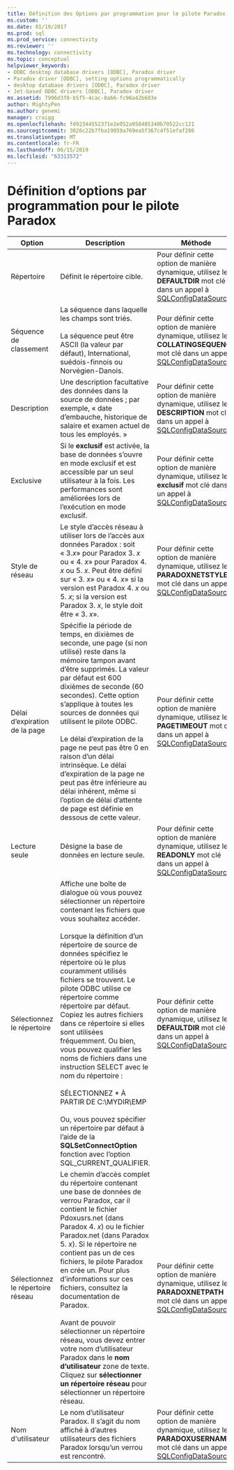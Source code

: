 ```yaml
---
title: Définition des Options par programmation pour le pilote Paradox | Microsoft Docs
ms.custom: ''
ms.date: 01/19/2017
ms.prod: sql
ms.prod_service: connectivity
ms.reviewer: ''
ms.technology: connectivity
ms.topic: conceptual
helpviewer_keywords:
- ODBC desktop database drivers [ODBC], Paradox driver
- Paradox driver [ODBC], setting options programmatically
- desktop database drivers [ODBC], Paradox driver
- Jet-based ODBC drivers [ODBC], Paradox driver
ms.assetid: 7996d3f8-b5f5-4cac-8a66-fc96a42b603e
author: MightyPen
ms.author: genemi
manager: craigg
ms.openlocfilehash: fd92344552371e2e052a958485340b70522cc121
ms.sourcegitcommit: 3026c22b7fba19059a769ea5f367c4f51efaf286
ms.translationtype: MT
ms.contentlocale: fr-FR
ms.lasthandoff: 06/15/2019
ms.locfileid: "63313572"
---
```

# <a name="setting-options-programmatically-for-the-paradox-driver"></a>Définition d’options par programmation pour le pilote Paradox

|Option|Description|Méthode|  
|------------|-----------------|------------|  
|Répertoire|Définit le répertoire cible.|Pour définir cette option de manière dynamique, utilisez le **DEFAULTDIR** mot clé dans un appel à [SQLConfigDataSource](../../odbc/microsoft/sqlconfigdatasource-paradox-driver.md).|  
|Séquence de classement|La séquence dans laquelle les champs sont triés.<br /><br /> La séquence peut être ASCII (la valeur par défaut), International, suédois-finnois ou Norvégien-Danois.|Pour définir cette option de manière dynamique, utilisez le **COLLATINGSEQUENCE** mot clé dans un appel à [SQLConfigDataSource](../../odbc/microsoft/sqlconfigdatasource-paradox-driver.md).|  
|Description|Une description facultative des données dans la source de données ; par exemple, « date d’embauche, historique de salaire et examen actuel de tous les employés. »|Pour définir cette option de manière dynamique, utilisez le **DESCRIPTION** mot clé dans un appel à [SQLConfigDataSource](../../odbc/microsoft/sqlconfigdatasource-paradox-driver.md).|  
|Exclusive|Si le **exclusif** est activée, la base de données s’ouvre en mode exclusif et est accessible par un seul utilisateur à la fois. Les performances sont améliorées lors de l’exécution en mode exclusif.|Pour définir cette option de manière dynamique, utilisez le **exclusif** mot clé dans un appel à [SQLConfigDataSource](../../odbc/microsoft/sqlconfigdatasource-paradox-driver.md).|  
|Style de réseau|Le style d’accès réseau à utiliser lors de l’accès aux données Paradox : soit « 3.*x*» pour Paradox 3. *x* ou « 4. *x*» pour Paradox 4. *x* ou 5. *x*. Peut être défini sur « 3. *x*» ou « 4. *x*» si la version est Paradox 4. *x* ou 5. *x*; si la version est Paradox 3. *x*, le style doit être « 3. *x*».|Pour définir cette option de manière dynamique, utilisez le **PARADOXNETSTYLE** mot clé dans un appel à [SQLConfigDataSource](../../odbc/microsoft/sqlconfigdatasource-paradox-driver.md).|  
|Délai d’expiration de la page|Spécifie la période de temps, en dixièmes de seconde, une page (si non utilisé) reste dans la mémoire tampon avant d’être supprimés. La valeur par défaut est 600 dixièmes de seconde (60 secondes). Cette option s’applique à toutes les sources de données qui utilisent le pilote ODBC.<br /><br /> Le délai d’expiration de la page ne peut pas être 0 en raison d’un délai intrinsèque. Le délai d’expiration de la page ne peut pas être inférieure au délai inhérent, même si l’option de délai d’attente de page est définie en dessous de cette valeur.|Pour définir cette option de manière dynamique, utilisez le **PAGETIMEOUT** mot clé dans un appel à [SQLConfigDataSource](../../odbc/microsoft/sqlconfigdatasource-paradox-driver.md).|  
|Lecture seule|Désigne la base de données en lecture seule.|Pour définir cette option de manière dynamique, utilisez le **READONLY** mot clé dans un appel à [SQLConfigDataSource](../../odbc/microsoft/sqlconfigdatasource-paradox-driver.md).|  
|Sélectionnez le répertoire|Affiche une boîte de dialogue où vous pouvez sélectionner un répertoire contenant les fichiers que vous souhaitez accéder.<br /><br /> Lorsque la définition d’un répertoire de source de données spécifiez le répertoire où le plus couramment utilisés fichiers se trouvent. Le pilote ODBC utilise ce répertoire comme répertoire par défaut. Copiez les autres fichiers dans ce répertoire si elles sont utilisées fréquemment. Ou bien, vous pouvez qualifier les noms de fichiers dans une instruction SELECT avec le nom du répertoire :<br /><br /> SÉLECTIONNEZ \* À PARTIR DE C:\MYDIR\EMP<br /><br /> Ou, vous pouvez spécifier un répertoire par défaut à l’aide de la **SQLSetConnectOption** fonction avec l’option SQL_CURRENT_QUALIFIER.|Pour définir cette option de manière dynamique, utilisez le **DEFAULTDIR** mot clé dans un appel à [SQLConfigDataSource](../../odbc/microsoft/sqlconfigdatasource-paradox-driver.md).|  
|Sélectionnez le répertoire réseau|Le chemin d’accès complet du répertoire contenant une base de données de verrou Paradox, car il contient le fichier Pdoxusrs.net (dans Paradox 4. *x*) ou le fichier Paradox.net (dans Paradox 5. *x*). Si le répertoire ne contient pas un de ces fichiers, le pilote Paradox en crée un. Pour plus d’informations sur ces fichiers, consultez la documentation de Paradox.<br /><br /> Avant de pouvoir sélectionner un répertoire réseau, vous devez entrer votre nom d’utilisateur Paradox dans le **nom d’utilisateur** zone de texte. Cliquez sur **sélectionner un répertoire réseau** pour sélectionner un répertoire réseau.|Pour définir cette option de manière dynamique, utilisez le **PARADOXNETPATH** mot clé dans un appel à [SQLConfigDataSource](../../odbc/microsoft/sqlconfigdatasource-paradox-driver.md).|  
|Nom d'utilisateur|Le nom d’utilisateur Paradox. Il s’agit du nom affiché à d’autres utilisateurs des fichiers Paradox lorsqu’un verrou est rencontré.|Pour définir cette option de manière dynamique, utilisez le **PARADOXUSERNAME** mot clé dans un appel à [SQLConfigDataSource](../../odbc/microsoft/sqlconfigdatasource-paradox-driver.md).|
